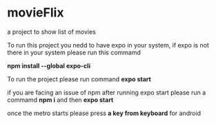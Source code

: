 # movieFlix
a project to show list of movies

To run this project you nedd to have expo in your system, if expo is not there in your system please run this commamd

**npm install --global expo-cli**

To run the project please run command **expo start**

if you are facing an issue of npm after running expo start please run a commamd **npm i** and then **expo start**

once the metro starts please press **a key from keyboard** for android
